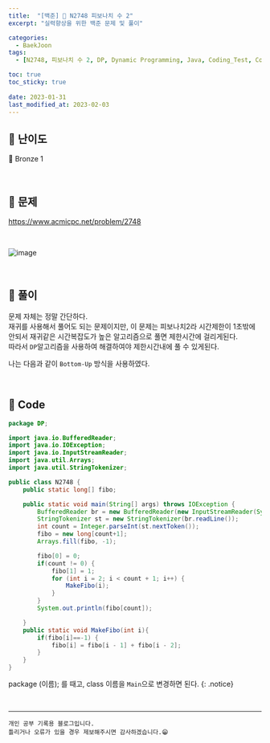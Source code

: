```yaml
---
title:  "[백준] 🥉 N2748 피보나치 수 2"
excerpt: "실력향상을 위한 백준 문제 및 풀이"

categories:
  - BaekJoon
tags:
  - [N2748, 피보나치 수 2, DP, Dynamic Programming, Java, Coding_Test, Coding, Test, baekJoon, 백준]

toc: true
toc_sticky: true
 
date: 2023-01-31
last_modified_at: 2023-02-03
---
```


## 📌 난이도

  🥉 Bronze 1

<br>

## 📌 문제

<https://www.acmicpc.net/problem/2748>

<br>

![image](https://user-images.githubusercontent.com/37824506/215755784-9d9eaca2-159f-4e04-bee6-e47f9143c908.png)

<br>

## 📌 풀이  

문제 자체는 정말 간단하다.  
재귀를 사용해서 풀어도 되는 문제이지만, 이 문제는 피보나치2라 시간제한이 1초밖에 안되서 재귀같은 시간복잡도가 높은 알고리즘으로 풀면 제한시간에 걸리게된다.  
따라서 `DP`알고리즘을 사용하여 해결하여야 제한시간내에 풀 수 있게된다.  

나는 다음과 같이 `Bottom-Up` 방식을 사용하였다.

<br>

## 📌 Code

```java
package DP;

import java.io.BufferedReader;
import java.io.IOException;
import java.io.InputStreamReader;
import java.util.Arrays;
import java.util.StringTokenizer;

public class N2748 {
    public static long[] fibo;

    public static void main(String[] args) throws IOException {
        BufferedReader br = new BufferedReader(new InputStreamReader(System.in));
        StringTokenizer st = new StringTokenizer(br.readLine());
        int count = Integer.parseInt(st.nextToken());
        fibo = new long[count+1];
        Arrays.fill(fibo, -1);

        fibo[0] = 0;
        if(count != 0) {
            fibo[1] = 1;
            for (int i = 2; i < count + 1; i++) {
                MakeFibo(i);
            }
        }
        System.out.println(fibo[count]);

    }
    public static void MakeFibo(int i){
        if(fibo[i]==-1) {
            fibo[i] = fibo[i - 1] + fibo[i - 2];
        }
    }
}

```

package (이름); 를 때고, class 이름을 `Main`으로 변경하면 된다.
{: .notice} 


<br>


***
    개인 공부 기록용 블로그입니다.
    틀리거나 오류가 있을 경우 제보해주시면 감사하겠습니다.😁